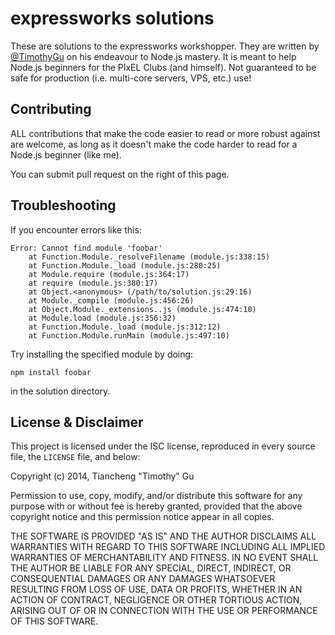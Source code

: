 expressworks solutions
======================

These are solutions to the expressworks workshopper. They are written by
[@TimothyGu](https://github.org/TimothyGu) on his endeavour to Node.js
mastery. It is meant to help Node.js beginners for the PIxEL Clubs (and
himself). Not guaranteed to be safe for production (i.e. multi-core servers,
VPS, etc.) use!

Contributing
------------

ALL contributions that make the code easier to read or more robust against are
welcome, as long as it doesn't make the code harder to read for a Node.js
beginner (like me).

You can submit pull request on the right of this page.

Troubleshooting
---------------

If you encounter errors like this:

    Error: Cannot find module 'foobar'
        at Function.Module._resolveFilename (module.js:338:15)
        at Function.Module._load (module.js:280:25)
        at Module.require (module.js:364:17)
        at require (module.js:380:17)
        at Object.<anonymous> (/path/to/solution.js:29:16)
        at Module._compile (module.js:456:26)
        at Object.Module._extensions..js (module.js:474:10)
        at Module.load (module.js:356:32)
        at Function.Module._load (module.js:312:12)
        at Function.Module.runMain (module.js:497:10)

Try installing the specified module by doing:

    npm install foobar

in the solution directory.

License & Disclaimer
--------------------

This project is licensed under the ISC license, reproduced in every source file,
the `LICENSE` file, and below:

Copyright (c) 2014, Tiancheng "Timothy" Gu

Permission to use, copy, modify, and/or distribute this software for any
purpose with or without fee is hereby granted, provided that the above
copyright notice and this permission notice appear in all copies.

THE SOFTWARE IS PROVIDED "AS IS" AND THE AUTHOR DISCLAIMS ALL WARRANTIES
WITH REGARD TO THIS SOFTWARE INCLUDING ALL IMPLIED WARRANTIES OF
MERCHANTABILITY AND FITNESS. IN NO EVENT SHALL THE AUTHOR BE LIABLE FOR
ANY SPECIAL, DIRECT, INDIRECT, OR CONSEQUENTIAL DAMAGES OR ANY DAMAGES
WHATSOEVER RESULTING FROM LOSS OF USE, DATA OR PROFITS, WHETHER IN AN
ACTION OF CONTRACT, NEGLIGENCE OR OTHER TORTIOUS ACTION, ARISING OUT OF
OR IN CONNECTION WITH THE USE OR PERFORMANCE OF THIS SOFTWARE.
